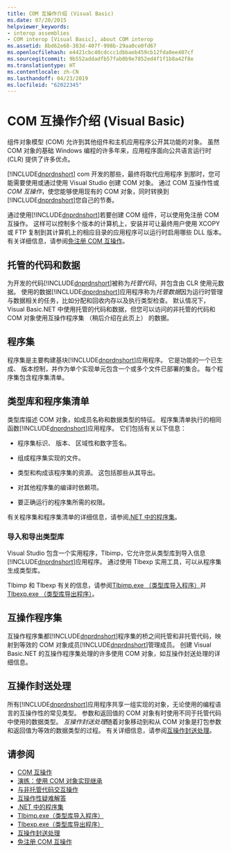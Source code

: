 ```yaml
---
title: COM 互操作介绍 (Visual Basic)
ms.date: 07/20/2015
helpviewer_keywords:
- interop assemblies
- COM interop [Visual Basic], about COM interop
ms.assetid: 8bd62e68-383d-407f-998b-29aa0ce0fd67
ms.openlocfilehash: e4421cbc40cdccc1dbbaeb459cb12fda0ee407cf
ms.sourcegitcommit: 9b552addadfb57fab0b9e7852ed4f1f1b8a42f8e
ms.translationtype: HT
ms.contentlocale: zh-CN
ms.lasthandoff: 04/23/2019
ms.locfileid: "62022345"
---
```

# <a name="introduction-to-com-interop-visual-basic"></a>COM 互操作介绍 (Visual Basic)
组件对象模型 (COM) 允许到其他组件和主机应用程序公开其功能的对象。 虽然 COM 对象的基础 Windows 编程的许多年来，应用程序面向公共语言运行时 (CLR) 提供了许多优点。  
  
 [!INCLUDE[dnprdnshort](~/includes/dnprdnshort-md.md)] com 开发的那些，最终将取代应用程序 到那时，您可能需要使用或通过使用 Visual Studio 创建 COM 对象。 通过 COM 互操作性或*COM 互操作*，使您能够使用现有的 COM 对象，同时转换到[!INCLUDE[dnprdnshort](~/includes/dnprdnshort-md.md)]您自己的节奏。  
  
 通过使用[!INCLUDE[dnprdnshort](~/includes/dnprdnshort-md.md)]若要创建 COM 组件，可以使用免注册 COM 互操作。 这样可以控制多个版本的计算机上，安装并可让最终用户使用 XCOPY 或 FTP 复制到其计算机上的相应目录的应用程序可以运行时启用哪些 DLL 版本。 有关详细信息，请参阅[免注册 COM 互操作](../../../framework/interop/registration-free-com-interop.md)。  
  
## <a name="managed-code-and-data"></a>托管的代码和数据  
 为开发的代码[!INCLUDE[dnprdnshort](~/includes/dnprdnshort-md.md)]被称为*托管代码*，并包含由 CLR 使用元数据。 使用的数据[!INCLUDE[dnprdnshort](~/includes/dnprdnshort-md.md)]应用程序称为*托管数据*因为运行时管理与数据相关的任务，比如分配和回收内存以及执行类型检查。 默认情况下，Visual Basic.NET 中使用托管的代码和数据，但您可以访问的非托管的代码和 COM 对象使用互操作程序集 （稍后介绍在此页上） 的数据。  
  
## <a name="assemblies"></a>程序集  
 程序集是主要构建基块[!INCLUDE[dnprdnshort](~/includes/dnprdnshort-md.md)]应用程序。 它是功能的一个已生成、 版本控制，并作为单个实现单元包含一个或多个文件已部署的集合。 每个程序集包含程序集清单。  
  
## <a name="type-libraries-and-assembly-manifests"></a>类型库和程序集清单  
 类型库描述 COM 对象，如成员名称和数据类型的特征。 程序集清单执行的相同函数[!INCLUDE[dnprdnshort](~/includes/dnprdnshort-md.md)]应用程序。 它们包括有关以下信息：  
  
- 程序集标识、 版本、 区域性和数字签名。  
  
- 组成程序集实现的文件。  
  
- 类型和构成该程序集的资源。 这包括那些从其导出。  
  
- 对其他程序集的编译时依赖项。  
  
- 要正确运行的程序集所需的权限。  
  
 有关程序集和程序集清单的详细信息，请参阅[.NET 中的程序集](../../../standard/assembly/index.md)。  
  
### <a name="importing-and-exporting-type-libraries"></a>导入和导出类型库  
 Visual Studio 包含一个实用程序，Tlbimp，它允许您从类型库到导入信息[!INCLUDE[dnprdnshort](~/includes/dnprdnshort-md.md)]应用程序。 通过使用 Tlbexp 实用工具，可以从程序集生成类型库。  
  
 Tlbimp 和 Tlbexp 有关的信息，请参阅[Tlbimp.exe （类型库导入程序）](../../../framework/tools/tlbimp-exe-type-library-importer.md)并[Tlbexp.exe （类型库导出程序）](../../../framework/tools/tlbexp-exe-type-library-exporter.md)。  
  
## <a name="interop-assemblies"></a>互操作程序集  
 互操作程序集都[!INCLUDE[dnprdnshort](~/includes/dnprdnshort-md.md)]程序集的桥之间托管和非托管代码，映射到等效的 COM 对象成员[!INCLUDE[dnprdnshort](~/includes/dnprdnshort-md.md)]管理成员。 创建 Visual Basic.NET 的互操作程序集处理的许多使用 COM 对象，如互操作封送处理的详细信息。  
  
## <a name="interoperability-marshaling"></a>互操作封送处理  
 所有[!INCLUDE[dnprdnshort](~/includes/dnprdnshort-md.md)]应用程序共享一组实现的对象，无论使用的编程语言的互操作性的常见类型。 参数和返回值的 COM 对象有时使用不同于托管代码中使用的数据类型。 *互操作封送处理*随着对象移动到和从 COM 对象是打包参数和返回值为等效的数据类型的过程。 有关详细信息，请参阅[互操作封送处理](../../../framework/interop/interop-marshaling.md)。  
  
## <a name="see-also"></a>请参阅

- [COM 互操作](../../../visual-basic/programming-guide/com-interop/index.md)
- [演练：使用 COM 对象实现继承](../../../visual-basic/programming-guide/com-interop/walkthrough-implementing-inheritance-with-com-objects.md)
- [与非托管代码交互操作](../../../framework/interop/index.md)
- [互操作性疑难解答](../../../visual-basic/programming-guide/com-interop/troubleshooting-interoperability.md)
- [.NET 中的程序集](../../../standard/assembly/index.md)
- [Tlbimp.exe（类型库导入程序）](../../../framework/tools/tlbimp-exe-type-library-importer.md)
- [Tlbexp.exe（类型库导出程序）](../../../framework/tools/tlbexp-exe-type-library-exporter.md)
- [互操作封送处理](../../../framework/interop/interop-marshaling.md)
- [免注册 COM 互操作](../../../framework/interop/registration-free-com-interop.md)
